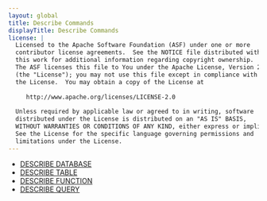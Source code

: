```yaml
---
layout: global
title: Describe Commands
displayTitle: Describe Commands
license: |
  Licensed to the Apache Software Foundation (ASF) under one or more
  contributor license agreements.  See the NOTICE file distributed with
  this work for additional information regarding copyright ownership.
  The ASF licenses this file to You under the Apache License, Version 2.0
  (the "License"); you may not use this file except in compliance with
  the License.  You may obtain a copy of the License at
 
     http://www.apache.org/licenses/LICENSE-2.0
 
  Unless required by applicable law or agreed to in writing, software
  distributed under the License is distributed on an "AS IS" BASIS,
  WITHOUT WARRANTIES OR CONDITIONS OF ANY KIND, either express or implied.
  See the License for the specific language governing permissions and
  limitations under the License.
---
```


* [DESCRIBE DATABASE](sql-ref-syntax-aux-describe-database.html)
* [DESCRIBE TABLE](sql-ref-syntax-aux-describe-table.html)
* [DESCRIBE FUNCTION](sql-ref-syntax-aux-describe-function.html)
* [DESCRIBE QUERY](sql-ref-syntax-aux-describe-query.html)
